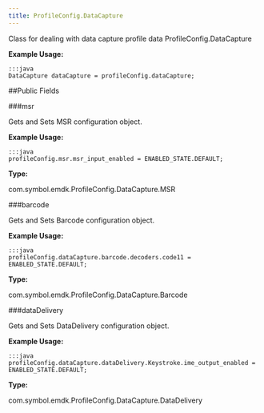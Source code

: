 ```yaml
---
title: ProfileConfig.DataCapture
---
```


Class for dealing with data capture profile data  ProfileConfig.DataCapture
 
 

**Example Usage:**
	
	:::java	
	DataCapture dataCapture = profileConfig.dataCapture;


##Public Fields

###msr

Gets and Sets MSR configuration object.
 
 

**Example Usage:**
	
	:::java	
	profileConfig.msr.msr_input_enabled = ENABLED_STATE.DEFAULT;


**Type:**

com.symbol.emdk.ProfileConfig.DataCapture.MSR

###barcode

Gets and Sets Barcode configuration object.
 
 

**Example Usage:**
	
	:::java	
	profileConfig.dataCapture.barcode.decoders.code11 = ENABLED_STATE.DEFAULT;


**Type:**

com.symbol.emdk.ProfileConfig.DataCapture.Barcode

###dataDelivery

Gets and Sets DataDelivery configuration object.
 
 

**Example Usage:**
	
	:::java	
	profileConfig.dataCapture.dataDelivery.Keystroke.ime_output_enabled = ENABLED_STATE.DEFAULT;


**Type:**

com.symbol.emdk.ProfileConfig.DataCapture.DataDelivery


